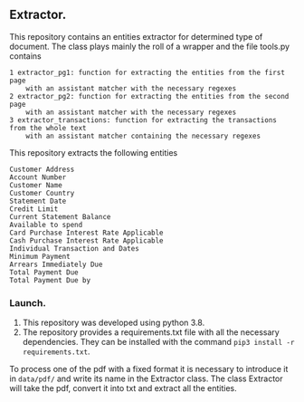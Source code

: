 ## Extractor.
This repository contains an entities extractor for determined type of document. 
The class plays mainly the roll 
of a wrapper and the file tools.py contains

    1 extractor_pg1: function for extracting the entities from the first page 
        with an assistant matcher with the necessary regexes
    2 extractor_pg2: function for extracting the entities from the second page 
        with an assistant matcher with the necessary regexes
    3 extractor_transactions: function for extracting the transactions from the whole text 
        with an assistant matcher containing the necessary regexes

This repository extracts the following entities

    Customer Address
    Account Number
    Customer Name
    Customer Country
    Statement Date
    Credit Limit
    Current Statement Balance
    Available to spend
    Card Purchase Interest Rate Applicable
    Cash Purchase Interest Rate Applicable
    Individual Transaction and Dates
    Minimum Payment
    Arrears Immediately Due
    Total Payment Due
    Total Payment Due by

### Launch.
1. This repository was developed using python 3.8.
2. The repository provides a requirements.txt file with all the necessary dependencies. 
They can be installed with the command `pip3 install -r requirements.txt`.

To process one of the pdf with a fixed format it is necessary to introduce it in `data/pdf/` 
and write its name in the Extractor class. The class Extractor will take the pdf,
convert it into txt and extract all the entities. 